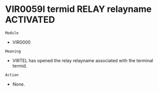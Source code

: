 # VIR0059I termid RELAY relayname ACTIVATED

`Module`
- VIR0000

`Meaning`
- VIRTEL has opened the relay relayname associated with the terminal termid.

`Action`
- None.

